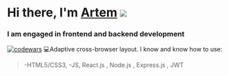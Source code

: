 # Hi there, I'm [Artem](https://github.com/temaweb10) ![](https://github.com/blackcater/blackcater/raw/main/images/Hi.gif) 

### I am engaged in frontend and backend development
[![codewars](https://www.codewars.com/users/temaweb10/badges/small)](https://www.codewars.com/users/temaweb10) 
💻Adaptive cross-browser layout. I know and know how to use:

> -HTML5/CSS3,
> -JS, React.js , Node.js , Express.js , JWT


